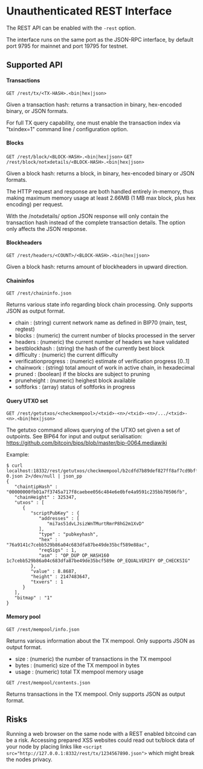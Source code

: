 Unauthenticated REST Interface
==============================

The REST API can be enabled with the `-rest` option.

The interface runs on the same port as the JSON-RPC interface, by default port 9795 for mainnet and port 19795 for testnet.

Supported API
-------------

#### Transactions
`GET /rest/tx/<TX-HASH>.<bin|hex|json>`

Given a transaction hash: returns a transaction in binary, hex-encoded binary, or JSON formats.

For full TX query capability, one must enable the transaction index via "txindex=1" command line / configuration option.

#### Blocks
`GET /rest/block/<BLOCK-HASH>.<bin|hex|json>`
`GET /rest/block/notxdetails/<BLOCK-HASH>.<bin|hex|json>`

Given a block hash: returns a block, in binary, hex-encoded binary or JSON formats.

The HTTP request and response are both handled entirely in-memory, thus making maximum memory usage at least 2.66MB (1 MB max block, plus hex encoding) per request.

With the /notxdetails/ option JSON response will only contain the transaction hash instead of the complete transaction details. The option only affects the JSON response.

#### Blockheaders
`GET /rest/headers/<COUNT>/<BLOCK-HASH>.<bin|hex|json>`

Given a block hash: returns <COUNT> amount of blockheaders in upward direction.

#### Chaininfos
`GET /rest/chaininfo.json`

Returns various state info regarding block chain processing.
Only supports JSON as output format.
* chain : (string) current network name as defined in BIP70 (main, test, regtest)
* blocks : (numeric) the current number of blocks processed in the server
* headers : (numeric) the current number of headers we have validated
* bestblockhash : (string) the hash of the currently best block
* difficulty : (numeric) the current difficulty
* verificationprogress : (numeric) estimate of verification progress [0..1]
* chainwork : (string) total amount of work in active chain, in hexadecimal
* pruned : (boolean) if the blocks are subject to pruning
* pruneheight : (numeric) heighest block available
* softforks : (array) status of softforks in progress

#### Query UTXO set
`GET /rest/getutxos/<checkmempool>/<txid>-<n>/<txid>-<n>/.../<txid>-<n>.<bin|hex|json>`

The getutxo command allows querying of the UTXO set given a set of outpoints.
See BIP64 for input and output serialisation:
https://github.com/bitcoin/bips/blob/master/bip-0064.mediawiki

Example:
```
$ curl localhost:18332/rest/getutxos/checkmempool/b2cdfd7b89def827ff8af7cd9bff7627ff72e5e8b0f71210f92ea7a4000c5d75-0.json 2>/dev/null | json_pp
{
   "chaintipHash" : "00000000fb01a7f3745a717f8caebee056c484e6e0bfe4a9591c235bb70506fb",
   "chainHeight" : 325347,
   "utxos" : [
      {
         "scriptPubKey" : {
            "addresses" : [
               "mi7as51dvLJsizWnTMurtRmrP8hG2m1XvD"
            ],
            "type" : "pubkeyhash",
            "hex" : "76a9141c7cebb529b86a04c683dfa87be49de35bcf589e88ac",
            "reqSigs" : 1,
            "asm" : "OP_DUP OP_HASH160 1c7cebb529b86a04c683dfa87be49de35bcf589e OP_EQUALVERIFY OP_CHECKSIG"
         },
         "value" : 8.8687,
         "height" : 2147483647,
         "txvers" : 1
      }
   ],
   "bitmap" : "1"
}
```

#### Memory pool
`GET /rest/mempool/info.json`

Returns various information about the TX mempool.
Only supports JSON as output format.
* size : (numeric) the number of transactions in the TX mempool
* bytes : (numeric) size of the TX mempool in bytes
* usage : (numeric) total TX mempool memory usage

`GET /rest/mempool/contents.json`

Returns transactions in the TX mempool.
Only supports JSON as output format.

Risks
-------------
Running a web browser on the same node with a REST enabled bitcoind can be a risk. Accessing prepared XSS websites could read out tx/block data of your node by placing links like `<script src="http://127.0.0.1:8332/rest/tx/1234567890.json">` which might break the nodes privacy.
